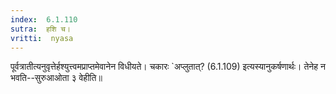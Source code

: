 ```yaml
---
index:  6.1.110
sutra:  हशि च।
vritti:  nyasa
---
```


पूर्वत्रातीत्यनुवृत्तेर्हश्युत्त्वमप्राप्तमेवानेन विधीयते। चकारः `अप्लुतात्? (6.1.109) इत्यस्यानुकर्षणार्थः। तेनेह न भवति--सुरुआओता ३ वेहीति॥
